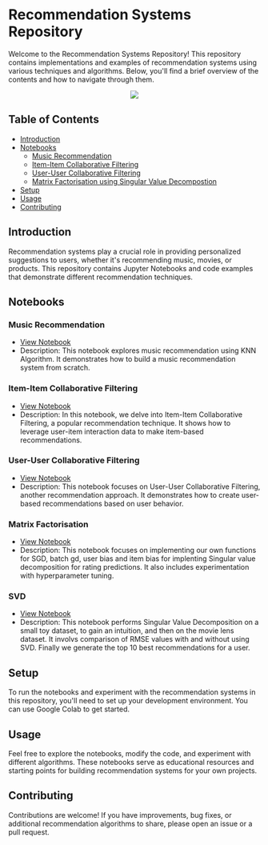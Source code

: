 # Recommendation Systems Repository

Welcome to the Recommendation Systems Repository! This repository contains implementations and examples of recommendation systems using various techniques and algorithms. Below, you'll find a brief overview of the contents and how to navigate through them.

<p align="center">
  <img src="https://www.nvidia.com/content/dam/en-zz/Solutions/glossary/data-science/recommendation-system/img-1.png" />
</p>

## Table of Contents

- [Introduction](#introduction)
- [Notebooks](#notebooks)
  - [Music Recommendation](#music-recommendation)
  - [Item-Item Collaborative Filtering](#item-item-collaborative-filtering)
  - [User-User Collaborative Filtering](#user-user-collaborative-filtering)
  - [Matrix Factorisation using Singular Value Decompostion](#Rating_prediction_using_matrix_factorization)
- [Setup](#setup)
- [Usage](#usage)
- [Contributing](#contributing)

## Introduction

Recommendation systems play a crucial role in providing personalized suggestions to users, whether it's recommending music, movies, or products. This repository contains Jupyter Notebooks and code examples that demonstrate different recommendation techniques.

## Notebooks

### Music Recommendation

- [View Notebook](Music_Recommendation_System_using_KNN.ipynb)
- Description: This notebook explores music recommendation using KNN Algorithm. It demonstrates how to build a music recommendation system from scratch.

### Item-Item Collaborative Filtering

- [View Notebook](Item_Based_Collaborative_Filtering.ipynb)
- Description: In this notebook, we delve into Item-Item Collaborative Filtering, a popular recommendation technique. It shows how to leverage user-item interaction data to make item-based recommendations.

### User-User Collaborative Filtering

- [View Notebook](User_User_Based_Collaborative_Filtering.ipynb)
- Description: This notebook focuses on User-User Collaborative Filtering, another recommendation approach. It demonstrates how to create user-based recommendations based on user behavior.

### Matrix Factorisation
- [View Notebook](Rating_prediction_using_matrix_factorization.ipynb)
- Description: This notebook focuses on implementing our own functions for SGD, batch gd, user bias and item bias for implenting Singular value decomposition for rating predictions. It also includes experimentation with hyperparameter tuning.

### SVD
- [View Notebook](Singular_Value_Decomposition.ipynb)
- Description: This notebook performs Singular Value Decomposition on a small toy dataset, to gain an intuition, and then on the movie lens dataset. It involvs comparison of RMSE values with and without using SVD. Finally we generate the top 10 best recommendations for a user.

## Setup

To run the notebooks and experiment with the recommendation systems in this repository, you'll need to set up your development environment. You can use Google Colab to get started.

## Usage

Feel free to explore the notebooks, modify the code, and experiment with different algorithms. These notebooks serve as educational resources and starting points for building recommendation systems for your own projects.

## Contributing

Contributions are welcome! If you have improvements, bug fixes, or additional recommendation algorithms to share, please open an issue or a pull request.
